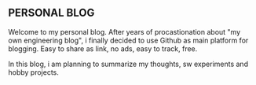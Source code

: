 ## PERSONAL BLOG

Welcome to my personal blog. After years of procastionation about "my own engineering blog", i finally decided to use Github as main platform for blogging. Easy to share as link, no ads, easy to track, free. 

In this blog, i am planning to summarize my thoughts, sw experiments and hobby projects.
